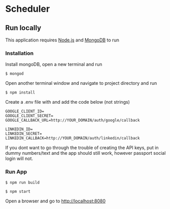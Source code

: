 # Scheduler

## Run locally

This application requires [Node.js](https://nodejs.org/) and [MongoDB](https://docs.mongodb.com/manual/installation/) to run

### Installation
Install mongoDB, open a new terminal and run 

`$ mongod`

Open another terminal window and navigate to project directory and run

`$ npm install`

Create a .env file with and add the code below (not strings)

``` 
GOOGLE_CLIENT_ID=
GOOGLE_CLIENT_SECRET=
GOOGLE_CALLBACK_URL=http://YOUR_DOMAIN/auth/google/callback
    
LINKEDIN_ID=
LINKEDIN_SECRET=
LINKEDIN_CALLBACK=http://YOUR_DOMAIN/auth/linkedin/callback
```

If you dont want to go through the trouble of creating the API keys, put in dummy numbers/text and the app should still work, however passport social login will not.

### Run App

`$ npm run build`

`$ npm start`


Open a browser and go to [http://localhost:8080](http://localhost:8080)
